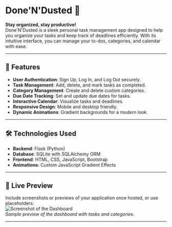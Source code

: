 # Done'N'Dusted 🚀  

**Stay organized, stay productive!**  
Done'N'Dusted is a sleek personal task management app designed to help you organize your tasks and keep track of deadlines efficiently. With its intuitive interface, you can manage your to-dos, categories, and calendar with ease.

---

## 🌟 Features  

- **User Authentication**: Sign Up, Log In, and Log Out securely.  
- **Task Management**: Add, delete, and mark tasks as completed.  
- **Category Management**: Create and delete custom categories.  
- **Due Date Tracking**: Set and update due dates for tasks.  
- **Interactive Calendar**: Visualize tasks and deadlines.  
- **Responsive Design**: Mobile and desktop friendly.  
- **Dynamic Animations**: Gradient backgrounds for a modern look.  

---

## 🛠️ Technologies Used  

- **Backend**: Flask (Python)  
- **Database**: SQLite with SQLAlchemy ORM  
- **Frontend**: HTML, CSS, JavaScript, Bootstrap  
- **Animations**: Custom JavaScript Gradient Effects  

---

## 🎨 Live Preview  

Include screenshots or previews of your application once hosted, or use placeholders:  
![Screenshot of the Dashboard](picture1.png)  
_Sample preview of the dashboard with tasks and categories._  

---

